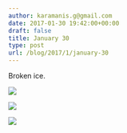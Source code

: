 ```yaml
---
author: karamanis.g@gmail.com
date: 2017-01-30 19:42:00+00:00
draft: false
title: January 30
type: post
url: /blog/2017/1/january-30
---
```


Broken ice.



  
   ![](/images/2017-01-30-20171january-30/20170130-DSCF4690.jpg)

  

  
   ![](/images/2017-01-30-20171january-30/20170130-DSCF4689.jpg)

  

  
   ![](/images/2017-01-30-20171january-30/20170130-DSCF4692.jpg)

  


